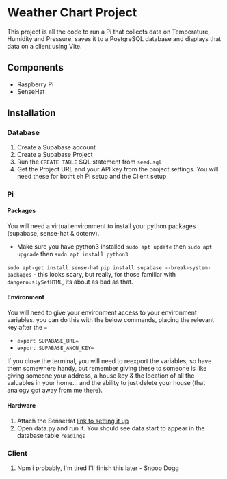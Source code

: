 # Weather Chart Project

This project is all the code to run a Pi that collects data on Temperature, Humidity and Pressure, saves it to a PostgreSQL database and displays that data on a client using Vite.

## Components

- Raspberry Pi
- SenseHat

## Installation

### Database

1. Create a Supabase account
2. Create a Supabase Project
3. Run the `CREATE TABLE` SQL statement from `seed.sql`
4. Get the Project URL and your API key from the project settings. You will need these for botht eh Pi setup and the Client setup

### Pi

#### Packages

You will need a virtual environment to install your python packages (supabase, sense-hat & dotenv).

- Make sure you have python3 installed `sudo apt update` then `sudo apt upgrade` then `sudo apt install python3`

`sudo apt-get install sense-hat`
`pip install supabase --break-system-packages` - this looks scary, but really, for those familiar with `dangerouslySetHTML`, its about as bad as that.

#### Environment

You will need to give your environment access to your environment variables. you can do this with the below commands, placing the relevant key after the `=`
- `export SUPABASE_URL=`
- `export SUPABASE_ANON_KEY=`

If you close the terminal, you will need to reexport the variables, so have them somewhere handy, but remember giving these to someone is like giving someone your address, a house key & the location of all the valuables in your home... and the ability to just delete your house (that analogy got away from me there).

#### Hardware

1. Attach the SenseHat [link to setting it up](https://projects.raspberrypi.org/en/projects/getting-started-with-the-sense-hat/2)
2. Open data.py and run it. You should see data start to appear in the database table `readings`

### Client

1. Npm i probably, I'm tired I'll finish this later - Snoop Dogg